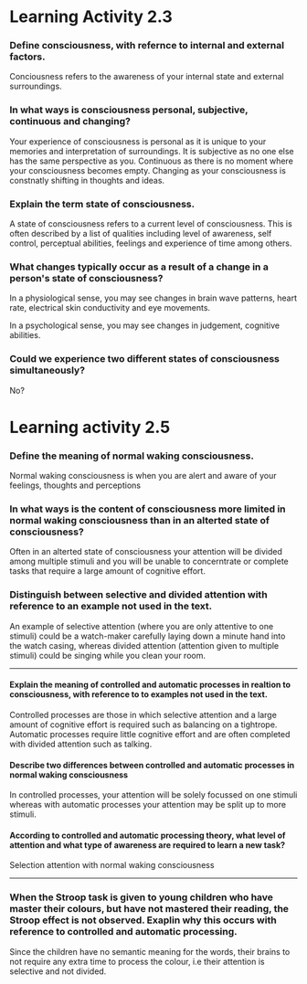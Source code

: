 # Learning Activity 2.3

### Define consciousness, with refernce to internal and external factors.
Conciousness refers to the awareness of your internal state and external surroundings.

### In what ways is consciousness personal, subjective, continuous and changing?
Your experience of consciousness is personal as it is unique to your memories and interpretation of surroundings. It is subjective as no one else has the same perspective as you. Continuous as there is no moment where your consciousness becomes empty. Changing as your consciousness is constnatly shifting in thoughts and ideas.

### Explain the term state of consciousness.
A state of consciousness refers to a current level of consciousness. This is often described by a list of qualities including level of awareness, self control, perceptual abilities, feelings and experience of time among others.

### What changes typically occur as a result of a change in a person's state of consciousness?
In a physiological sense, you may see changes in brain wave patterns, heart rate, electrical skin conductivity and eye movements.

In a psychological sense, you may see changes in judgement, cognitive abilities.

### Could we experience two different states of consciousness simultaneously?
No?

# Learning activity 2.5

### Define the meaning of normal waking consciousness.

Normal waking consciousness is when you are alert and aware of your feelings, thoughts and perceptions

### In what ways is the content of consciousness more limited in normal waking consciousness than in an alterted state of consciousness?

Often in an alterted state of consciousness your attention will be divided among multiple stimuli and you will be unable to concerntrate or complete tasks that require a large amount of cognitive effort.

### Distinguish between selective and divided attention with reference to an example not used in the text.

An example of selective attention (where you are only attentive to one stimuli) could be a watch-maker carefully laying down a minute hand into the watch casing, whereas divided attention (attention given to multiple stimuli) could be singing while you clean your room.

---

#### Explain the meaning of controlled and automatic processes in realtion to consciousness, with reference to to examples not used in the text.

Controlled processes are those in which selective attention and a large amount of cognitive effort is required such as balancing on a tightrope. Automatic processes require little cognitive effort and are often completed with divided attention such as talking.

#### Describe two differences between controlled and automatic processes in normal waking consciousness

In controlled processes, your attention will be solely focussed on one stimuli whereas with automatic processes your attention may be split up to more stimuli.

#### According to controlled and automatic processing theory, what level of attention and what type of awareness are required to learn a new task?

Selection attention with normal waking consciousness

---

### When the Stroop task is given to young children who have master their colours, but have not mastered their reading, the Stroop effect is not observed. Exaplin why this occurs with reference to controlled and automatic processing.

Since the children have no semantic meaning for the words, their brains to not require any extra time to process the colour, i.e their attention is selective and not divided.
